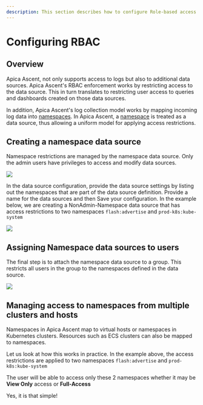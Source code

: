```yaml
---
description: This section describes how to configure Role-based access controls for users
---
```


# Configuring RBAC

## Overview

Apica Ascent, not only supports access to logs but also to additional data sources. Apica Ascent's RBAC enforcement works by restricting access to the data source. This in turn translates to restricting user access to queries and dashboards created on those data sources.

In addition, Apica Ascent's log collection model works by mapping incoming log data into [namespaces](logs-terminology.md#namespace). In Apica Ascent, a [namespace](logs-terminology.md#namespace) is treated as a data source, thus allowing a uniform model for applying access restrictions.

## Creating a namespace data source

Namespace restrictions are managed by the namespace data source. Only the admin users have privileges to access and modify data sources.

![](../.gitbook/assets/2022-07-04_14-33.png)

In the data source configuration, provide the data source settings by listing out the namespaces that are part of the data source definition. Provide a name for the data sources and then Save your configuration. In the example below, we are creating a NonAdmin-Namespace data source that has access restrictions to two namespaces `flash:advertise` and `prod-k8s:kube-system`

![](<../.gitbook/assets/Screenshot from 2022-07-04 16-32-57.png>)

## Assigning Namespace data sources to users

The final step is to attach the namespace data source to a group. This restricts all users in the group to the namespaces defined in the data source.

![](<../.gitbook/assets/Screenshot from 2022-07-04 14-30-56.png>)

## Managing access to namespaces from multiple clusters and hosts

Namespaces in Apica Ascent map to virtual hosts or namespaces in Kubernetes clusters. Resources such as ECS clusters can also be mapped to namespaces.

Let us look at how this works in practice. In the example above, the access restrictions are applied to two namespaces `flash:advertise` and `prod-k8s:kube-system`

The user will be able to access only these 2 namespaces whether it may be **View Only** access or **Full-Access**

Yes, it is that simple!
